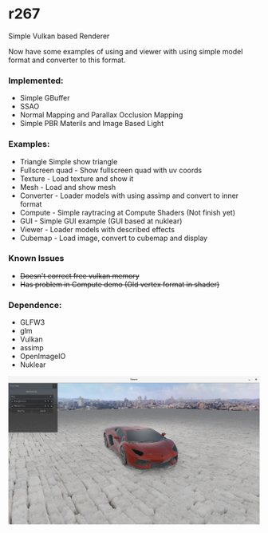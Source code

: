 # r267
Simple Vulkan based Renderer

Now have some examples of using and viewer with using simple model format and converter to this format.

### Implemented: ###
* Simple GBuffer
* SSAO
* Normal Mapping and Parallax Occlusion Mapping
* Simple PBR Materils and Image Based Light

### Examples: ###
* Triangle Simple show triangle 
* Fullscreen quad - Show fullscreen quad with uv coords
* Texture   - Load texture and show it
* Mesh - Load and show mesh
* Converter - Loader models with using assimp and convert to inner format
* Compute   - Simple raytracing at Compute Shaders (Not finish yet)
* GUI       - Simple GUI example (GUI based at nuklear)
* Viewer    - Loader models with described effects
* Cubemap   - Load image, convert to cubemap and display

### Known Issues ### 
* ~~Doesn't correct free vulkan memory~~
* ~~Has problem in Compute demo (Old vertex format in shader)~~

### Dependence: ### 
* GLFW3 
* glm
* Vulkan
* assimp
* OpenImageIO
* Nuklear

![alt lambo](https://github.com/kurono267/r267/blob/master/images/lambo.png)
